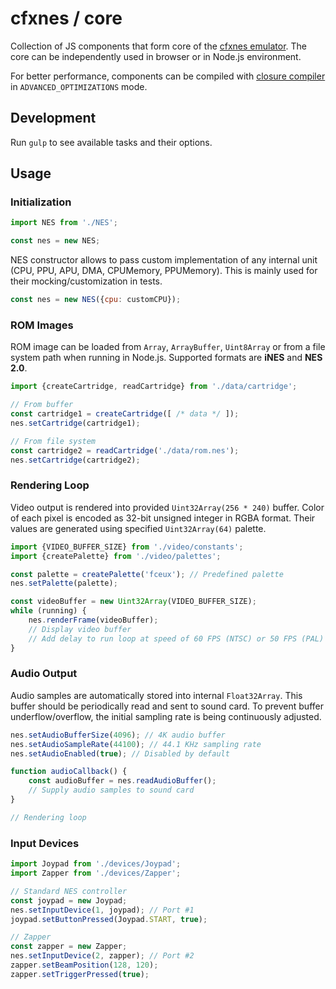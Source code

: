 # cfxnes / core

Collection of JS components that form core of the [cfxnes emulator](../README.md). The core can be independently used in browser or in Node.js environment.

For better performance, components can be compiled with [closure compiler](https://github.com/google/closure-compiler) in `ADVANCED_OPTIMIZATIONS` mode.

## Development

Run `gulp` to see available tasks and their options.


## Usage

### Initialization

``` javascript
import NES from './NES';

const nes = new NES;
```

NES constructor allows to pass custom implementation of any internal unit (CPU, PPU, APU, DMA, CPUMemory, PPUMemory). This is mainly used for their mocking/customization in tests.

``` javascript
const nes = new NES({cpu: customCPU});
```

### ROM Images

ROM image can be loaded from `Array`, `ArrayBuffer`, `Uint8Array` or from a file system path when running in Node.js. Supported formats are **iNES** and **NES 2.0**.

``` javascript
import {createCartridge, readCartridge} from './data/cartridge';

// From buffer
const cartridge1 = createCartridge([ /* data */ ]);
nes.setCartridge(cartridge1);

// From file system
const cartridge2 = readCartridge('./data/rom.nes');
nes.setCartridge(cartridge2);
```

### Rendering Loop

Video output is rendered into provided `Uint32Array(256 * 240)` buffer. Color of each pixel is encoded as 32-bit unsigned integer in RGBA format. Their values are generated using specified `Uint32Array(64)` palette.

``` javascript
import {VIDEO_BUFFER_SIZE} from './video/constants';
import {createPalette} from './video/palettes';

const palette = createPalette('fceux'); // Predefined palette
nes.setPalette(palette);

const videoBuffer = new Uint32Array(VIDEO_BUFFER_SIZE);
while (running) {
    nes.renderFrame(videoBuffer);
    // Display video buffer
    // Add delay to run loop at speed of 60 FPS (NTSC) or 50 FPS (PAL)
}
```

### Audio Output

Audio samples are automatically stored into internal `Float32Array`. This buffer should be periodically read and sent to sound card. To prevent buffer underflow/overflow, the initial sampling rate is being continuously adjusted.

``` javascript
nes.setAudioBufferSize(4096); // 4K audio buffer
nes.setAudioSampleRate(44100); // 44.1 KHz sampling rate
nes.setAudioEnabled(true); // Disabled by default

function audioCallback() {
    const audioBuffer = nes.readAudioBuffer();
    // Supply audio samples to sound card
}

// Rendering loop
```

### Input Devices

``` javascript
import Joypad from './devices/Joypad';
import Zapper from './devices/Zapper';

// Standard NES controller
const joypad = new Joypad;
nes.setInputDevice(1, joypad); // Port #1
joypad.setButtonPressed(Joypad.START, true);

// Zapper
const zapper = new Zapper;
nes.setInputDevice(2, zapper); // Port #2
zapper.setBeamPosition(128, 120);
zapper.setTriggerPressed(true);
```
